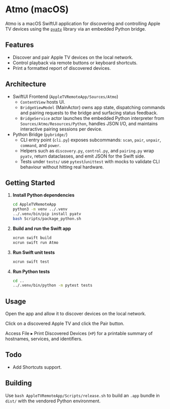 # Atmo (macOS)

Atmo is a macOS SwiftUI application for discovering and controlling Apple TV devices using the [`pyatv`](https://github.com/postlund/pyatv) library via an embedded Python bridge.

## Features
- Discover and pair Apple TV devices on the local network.
- Control playback via remote buttons or keyboard shortcuts.
- Print a formatted report of discovered devices.

## Architecture 

- SwiftUI Frontend (`AppleTVRemoteApp/Sources/Atmo`)
  - `ContentView` hosts UI.
  - `BridgeViewModel` (MainActor) owns app state, dispatching commands and pairing requests to the bridge and surfacing status feedback.
   - `BridgeService` actor launches the embedded Python interpreter from `Sources/Atmo/Resources/Python`, handles JSON I/O, and maintains interactive pairing sessions per device.
- Python Bridge (`pybridge/`)
  - CLI entry point (`cli.py`) exposes subcommands: `scan`, `pair`, `unpair`, `command`, and `power`.
  - Helpers such as `discovery.py`, `control.py`, and `pairing.py` wrap `pyatv`, return dataclasses, and emit JSON for the Swift side.
  - Tests under `tests/` use `pytest`/`unittest` with mocks to validate CLI behaviour without hitting real hardware.

## Getting Started

1. **Install Python dependencies**
   ```bash
   cd AppleTVRemoteApp
   python3 -m venv ../.venv
   ../.venv/bin/pip install pyatv
   bash Scripts/package_python.sh
   ```
2. **Build and run the Swift app**
   ```bash
   xcrun swift build
   xcrun swift run Atmo
   ```
3. **Run Swift unit tests**
   ```bash
   xcrun swift test
   ```
4. **Run Python tests**
   ```bash
   cd ..
   ../.venv/bin/python -m pytest tests
   ```

## Usage

Open the app and allow it to discover devices on the local network.

Click on a discovered Apple TV and click the Pair button.

Access File ▸ Print Discovered Devices (`⌘P`) for a printable summary of hostnames, services, and identifiers.

## Todo

- Add Shortcuts support.

## Building 

Use `bash AppleTVRemoteApp/Scripts/release.sh` to build an `.app` bundle in `dist/` with the vendored Python environment.

